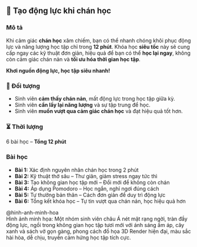 ## 📌 Tạo động lực khi chán học  

### Mô tả  
Khi cảm giác **chán học** xâm chiếm, bạn có thể nhanh chóng khôi phục động lực và năng lượng học tập chỉ trong **12 phút**. Khóa học **siêu tốc** này sẽ cung cấp ngay các kỹ thuật đơn giản, hiệu quả để bạn có thể **học lại ngay**, không còn cảm giác chán nản và **tối ưu hóa thời gian học tập**.  

**Khơi nguồn động lực, học tập siêu nhanh!**  

### 🎯 Đối tượng  
- Sinh viên **cảm thấy chán nản**, mất động lực trong học tập giữa kỳ.  
- Sinh viên **cần lấy lại năng lượng** và sự tập trung để học.  
- Sinh viên **muốn vượt qua cảm giác chán học** và đạt hiệu quả tốt hơn.  

### ⏳ Thời lượng  
6 bài học – **Tổng 12 phút**  

### Bài học  
- **Bài 1:** Xác định nguyên nhân chán học trong 2 phút  
- **Bài 2:** Kỹ thuật thở sâu – Thư giãn, giảm stress ngay tức thì  
- **Bài 3:** Tạo không gian học tập mới – Đổi mới để không còn chán  
- **Bài 4:** Áp dụng Pomodoro – Học ngắn, nghỉ ngơi đúng cách  
- **Bài 5:** Tự thưởng bản thân – Cách đơn giản để duy trì động lực  
- **Bài 6:** Tổng kết khóa học – Tự tin vượt qua chán nản, học hiệu quả hơn  

@hinh-anh-minh-hoa  
Hình ảnh minh họa: Một nhóm sinh viên châu Á nét mặt rạng ngời, tràn đầy động lực, ngồi trong không gian học tập tươi mới với ánh sáng ấm áp, cây xanh và sách vở gọn gàng, phong cách đồ họa 3D Render hiện đại, màu sắc hài hòa, dễ chịu, truyền cảm hứng học tập tích cực.